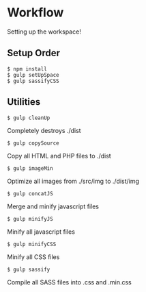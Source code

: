 # Workflow

Setting up the workspace!

## Setup Order

```
$ npm install
$ gulp setUpSpace
$ gulp sassifyCSS
```

[//]: <> (This is also a comment.)

## Utilities

```
$ gulp cleanUp
```

Completely destroys ./dist

```
$ gulp copySource
```

Copy all HTML and PHP files to ./dist

```
$ gulp imageMin
```

Optimize all images from ./src/img to ./dist/img

```
$ gulp concatJS
```

Merge and minify javascript files

```
$ gulp minifyJS
```

Minify all javascript files

```
$ gulp minifyCSS
```

Minify all CSS files

```
$ gulp sassify
```

Compile all SASS files into .css and .min.css
